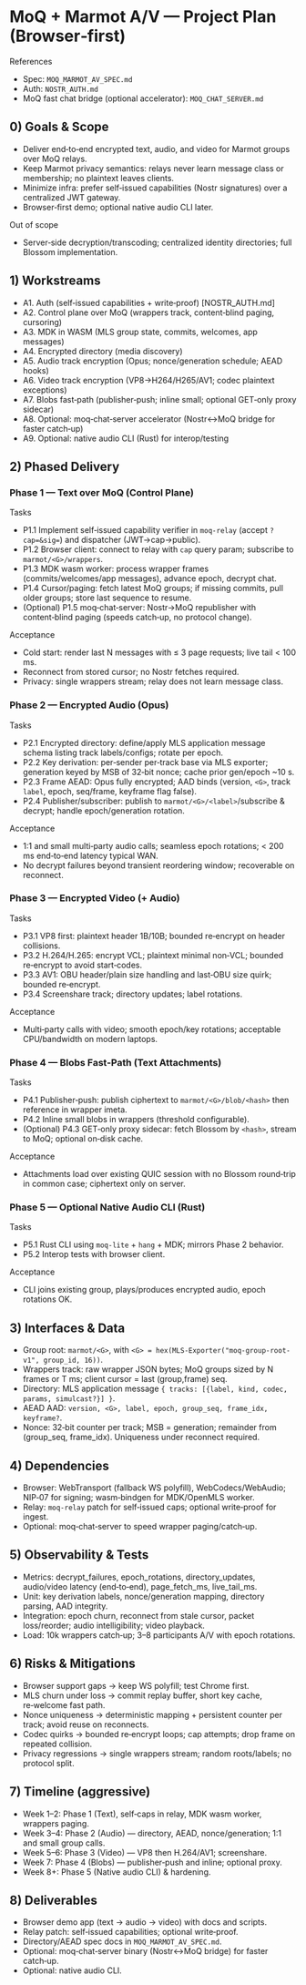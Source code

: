 # MoQ + Marmot A/V — Project Plan (Browser‑first)

References
- Spec: `MOQ_MARMOT_AV_SPEC.md`
- Auth: `NOSTR_AUTH.md`
- MoQ fast chat bridge (optional accelerator): `MOQ_CHAT_SERVER.md`

## 0) Goals & Scope
- Deliver end‑to‑end encrypted text, audio, and video for Marmot groups over MoQ relays.
- Keep Marmot privacy semantics: relays never learn message class or membership; no plaintext leaves clients.
- Minimize infra: prefer self‑issued capabilities (Nostr signatures) over a centralized JWT gateway.
- Browser‑first demo; optional native audio CLI later.

Out of scope
- Server‑side decryption/transcoding; centralized identity directories; full Blossom implementation.

## 1) Workstreams
- A1. Auth (self‑issued capabilities + write‑proof) [NOSTR_AUTH.md]
- A2. Control plane over MoQ (wrappers track, content‑blind paging, cursoring)
- A3. MDK in WASM (MLS group state, commits, welcomes, app messages)
- A4. Encrypted directory (media discovery)
- A5. Audio track encryption (Opus; nonce/generation schedule; AEAD hooks)
- A6. Video track encryption (VP8→H264/H265/AV1; codec plaintext exceptions)
- A7. Blobs fast‑path (publisher‑push; inline small; optional GET‑only proxy sidecar)
- A8. Optional: moq‑chat‑server accelerator (Nostr↔MoQ bridge for faster catch‑up)
- A9. Optional: native audio CLI (Rust) for interop/testing

## 2) Phased Delivery

### Phase 1 — Text over MoQ (Control Plane)
Tasks
- P1.1 Implement self‑issued capability verifier in `moq-relay` (accept `?cap=&sig=`) and dispatcher (JWT→cap→public).
- P1.2 Browser client: connect to relay with `cap` query param; subscribe to `marmot/<G>/wrappers`.
- P1.3 MDK wasm worker: process wrapper frames (commits/welcomes/app messages), advance epoch, decrypt chat.
- P1.4 Cursor/paging: fetch latest MoQ groups; if missing commits, pull older groups; store last sequence to resume.
- (Optional) P1.5 moq‑chat‑server: Nostr→MoQ republisher with content‑blind paging (speeds catch‑up, no protocol change).

Acceptance
- Cold start: render last N messages with ≤ 3 page requests; live tail < 100 ms.
- Reconnect from stored cursor; no Nostr fetches required.
- Privacy: single wrappers stream; relay does not learn message class.

### Phase 2 — Encrypted Audio (Opus)
Tasks
- P2.1 Encrypted directory: define/apply MLS application message schema listing track labels/configs; rotate per epoch.
- P2.2 Key derivation: per‑sender per‑track base via MLS exporter; generation keyed by MSB of 32‑bit nonce; cache prior gen/epoch ~10 s.
- P2.3 Frame AEAD: Opus fully encrypted; AAD binds (version, `<G>`, track `label`, epoch, seq/frame, keyframe flag false).
- P2.4 Publisher/subscriber: publish to `marmot/<G>/<label>`/subscribe & decrypt; handle epoch/generation rotation.

Acceptance
- 1:1 and small multi‑party audio calls; seamless epoch rotations; < 200 ms end‑to‑end latency typical WAN.
- No decrypt failures beyond transient reordering window; recoverable on reconnect.

### Phase 3 — Encrypted Video (+ Audio)
Tasks
- P3.1 VP8 first: plaintext header 1B/10B; bounded re‑encrypt on header collisions.
- P3.2 H.264/H.265: encrypt VCL; plaintext minimal non‑VCL; bounded re‑encrypt to avoid start‑codes.
- P3.3 AV1: OBU header/plain size handling and last‑OBU size quirk; bounded re‑encrypt.
- P3.4 Screenshare track; directory updates; label rotations.

Acceptance
- Multi‑party calls with video; smooth epoch/key rotations; acceptable CPU/bandwidth on modern laptops.

### Phase 4 — Blobs Fast‑Path (Text Attachments)
Tasks
- P4.1 Publisher‑push: publish ciphertext to `marmot/<G>/blob/<hash>` then reference in wrapper imeta.
- P4.2 Inline small blobs in wrappers (threshold configurable).
- (Optional) P4.3 GET‑only proxy sidecar: fetch Blossom by `<hash>`, stream to MoQ; optional on‑disk cache.

Acceptance
- Attachments load over existing QUIC session with no Blossom round‑trip in common case; ciphertext only on server.

### Phase 5 — Optional Native Audio CLI (Rust)
Tasks
- P5.1 Rust CLI using `moq-lite` + `hang` + MDK; mirrors Phase 2 behavior.
- P5.2 Interop tests with browser client.

Acceptance
- CLI joins existing group, plays/produces encrypted audio, epoch rotations OK.

## 3) Interfaces & Data
- Group root: `marmot/<G>`, with `<G> = hex(MLS-Exporter("moq-group-root-v1", group_id, 16))`.
- Wrappers track: raw wrapper JSON bytes; MoQ groups sized by N frames or T ms; client cursor = last (group,frame) seq.
- Directory: MLS application message `{ tracks: [{label, kind, codec, params, simulcast?}] }`.
- AEAD AAD: `version, <G>, label, epoch, group_seq, frame_idx, keyframe?`.
- Nonce: 32‑bit counter per track; MSB = generation; remainder from (group_seq, frame_idx). Uniqueness under reconnect required.

## 4) Dependencies
- Browser: WebTransport (fallback WS polyfill), WebCodecs/WebAudio; NIP‑07 for signing; wasm‑bindgen for MDK/OpenMLS worker.
- Relay: `moq-relay` patch for self‑issued caps; optional write‑proof for ingest.
- Optional: moq‑chat‑server to speed wrapper paging/catch‑up.

## 5) Observability & Tests
- Metrics: decrypt_failures, epoch_rotations, directory_updates, audio/video latency (end‑to‑end), page_fetch_ms, live_tail_ms.
- Unit: key derivation labels, nonce/generation mapping, directory parsing, AAD integrity.
- Integration: epoch churn, reconnect from stale cursor, packet loss/reorder; audio intelligibility; video playback.
- Load: 10k wrappers catch‑up; 3–8 participants A/V with epoch rotations.

## 6) Risks & Mitigations
- Browser support gaps → keep WS polyfill; test Chrome first.
- MLS churn under loss → commit replay buffer, short key cache, re‑welcome fast path.
- Nonce uniqueness → deterministic mapping + persistent counter per track; avoid reuse on reconnects.
- Codec quirks → bounded re‑encrypt loops; cap attempts; drop frame on repeated collision.
- Privacy regressions → single wrappers stream; random roots/labels; no protocol split.

## 7) Timeline (aggressive)
- Week 1–2: Phase 1 (Text), self‑caps in relay, MDK wasm worker, wrappers paging.
- Week 3–4: Phase 2 (Audio) — directory, AEAD, nonce/generation; 1:1 and small group calls.
- Week 5–6: Phase 3 (Video) — VP8 then H.264/AV1; screenshare.
- Week 7: Phase 4 (Blobs) — publisher‑push and inline; optional proxy.
- Week 8+: Phase 5 (Native audio CLI) & hardening.

## 8) Deliverables
- Browser demo app (text → audio → video) with docs and scripts.
- Relay patch: self‑issued capabilities; optional write‑proof.
- Directory/AEAD spec docs in `MOQ_MARMOT_AV_SPEC.md`.
- Optional: moq‑chat‑server binary (Nostr↔MoQ bridge) for faster catch‑up.
- Optional: native audio CLI.
